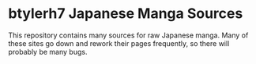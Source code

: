 # btylerh7 Japanese Manga Sources
 This repository contains many sources for raw Japanese manga. Many of these sites go down and rework their pages frequently, so there will probably be many bugs.
